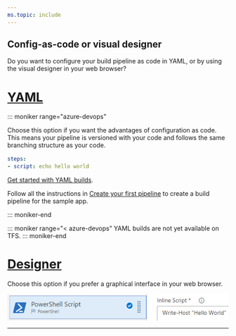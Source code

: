 ```yaml
---
ms.topic: include
---
```


## Config-as-code or visual designer

Do you want to configure your build pipeline as code in YAML, or by using the visual designer in your web browser?

# [YAML](#tab/yaml)

::: moniker range="azure-devops"

Choose this option if you want the advantages of configuration as code. This means your pipeline is versioned with your code and follows the same branching structure as your code.

```YAML
steps:
- script: echo hello world 
```

[Get started with YAML builds](../get-started-yaml.md).

Follow all the instructions in [Create your first pipeline](../get-started-yaml.md) to create a build pipeline for the sample app.

::: moniker-end

::: moniker range="< azure-devops"
YAML builds are not yet available on TFS.
::: moniker-end

# [Designer](#tab/designer)

Choose this option if you prefer a graphical interface in your web browser.

![PowerShell script task says "Hello World"](_img/powershell-script-hello-world.png)

---